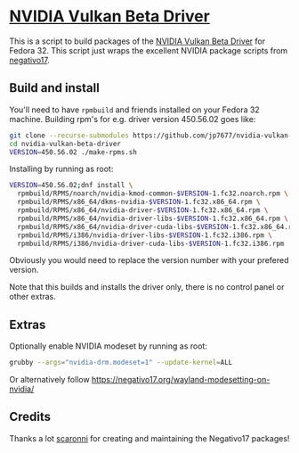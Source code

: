 # [NVIDIA Vulkan Beta Driver](https://github.com/jp7677/nvidia-vulkan-beta-driver)

This is a script to build packages of the [NVIDIA Vulkan Beta Driver](https://developer.nvidia.com/vulkan-driver) for Fedora 32. This script just wraps the excellent NVIDIA package scripts from [negativo17](https://negativo17.org/).

## Build and install

You'll need to have `rpmbuild` and friends installed on your Fedora 32 machine. Building rpm's for e.g. driver version 450.56.02 goes like:

```bash
git clone --recurse-submodules https://github.com/jp7677/nvidia-vulkan-beta-driver
cd nvidia-vulkan-beta-driver
VERSION=450.56.02 ./make-rpms.sh
```

Installing by running as root:

```bash
VERSION=450.56.02;dnf install \
  rpmbuild/RPMS/noarch/nvidia-kmod-common-$VERSION-1.fc32.noarch.rpm \
  rpmbuild/RPMS/x86_64/dkms-nvidia-$VERSION-1.fc32.x86_64.rpm \
  rpmbuild/RPMS/x86_64/nvidia-driver-$VERSION-1.fc32.x86_64.rpm \
  rpmbuild/RPMS/x86_64/nvidia-driver-libs-$VERSION-1.fc32.x86_64.rpm \
  rpmbuild/RPMS/x86_64/nvidia-driver-cuda-libs-$VERSION-1.fc32.x86_64.rpm \
  rpmbuild/RPMS/i386/nvidia-driver-libs-$VERSION-1.fc32.i386.rpm \
  rpmbuild/RPMS/i386/nvidia-driver-cuda-libs-$VERSION-1.fc32.i386.rpm
```

Obviously you would need to replace the version number with your prefered version.

Note that this builds and installs the driver only, there is no control panel or other extras.

## Extras

Optionally enable NVIDIA modeset by running as root:

```bash
grubby --args="nvidia-drm.modeset=1" --update-kernel=ALL
```
Or alternatively follow https://negativo17.org/wayland-modesetting-on-nvidia/

## Credits

Thanks a lot [scaronni](https://github.com/scaronni) for creating and maintaining the Negativo17 packages!
